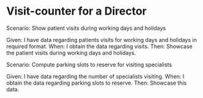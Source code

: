 # Visit-counter for a Director

Scenario: Show patient visits during working days and holidays

  Given: I have data regarding patients visits for working days and holidays in required format.
  When: I obtain the data regarding visits.
  Then: Showcase the patient visits during working days and holidays.

Scenario: Compute parking slots to reserve for visiting specialists

  Given: I have data regarding the number of specialists visiting. 
  When: I obtain the data regarding parking slots to reserve.
  Then: Showcase this data.
